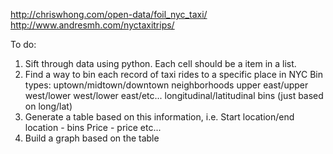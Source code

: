 http://chriswhong.com/open-data/foil_nyc_taxi/
http://www.andresmh.com/nyctaxitrips/

To do:

1. Sift through data using python. Each cell should be a item in a list. 
2. Find a way to bin each record of taxi rides to a specific place in NYC
	Bin types:	uptown/midtown/downtown
			neighborhoods
			upper east/upper west/lower west/lower east/etc...
			longitudinal/latitudinal bins (just based on long/lat)
3. Generate a table based on this information, i.e. 
	Start location/end location - bins
	Price - price
	etc...
4. Build a graph based on the table



